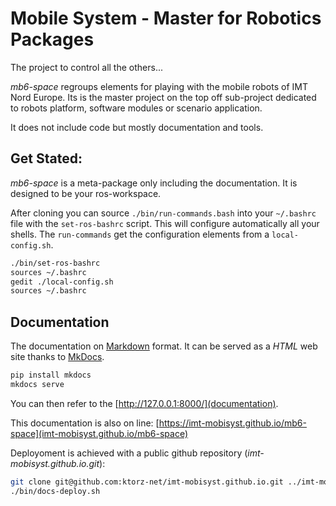 # Mobile System - Master for Robotics Packages

The project to control all the others...

_mb6-space_ regroups elements for playing with the mobile robots of IMT Nord Europe.
Its is the master project on the top off sub-project dedicated to robots platform, software modules or scenario application.

It does not include code but mostly documentation and tools.


## Get Stated:

_mb6-space_ is a meta-package only including the documentation.
It is designed to be your ros-workspace.

After cloning you can source `./bin/run-commands.bash` into your `~/.bashrc` file with the `set-ros-bashrc` script.
This will configure automatically all your shells.
The `run-commands` get the configuration elements from a `local-config.sh`. 

```sh
./bin/set-ros-bashrc
sources ~/.bashrc
gedit ./local-config.sh
sources ~/.bashrc
```


## Documentation

The documentation on [Markdown](https://en.wikipedia.org/wiki/Markdown) format.
It can be served as a _HTML_ web site thanks to [MkDocs](https://www.mkdocs.org/).

```sh
pip install mkdocs
mkdocs serve
```

You can then refer to the [http://127.0.0.1:8000/](documentation).

This documentation is also on line: [https://imt-mobisyst.github.io/mb6-space](imt-mobisyst.github.io/mb6-space)

Deployoment is achieved with a public github repository (_imt-mobisyst.github.io.git_):

```sh
git clone git@github.com:ktorz-net/imt-mobisyst.github.io.git ../imt-mobisyst-site
./bin/docs-deploy.sh
```
